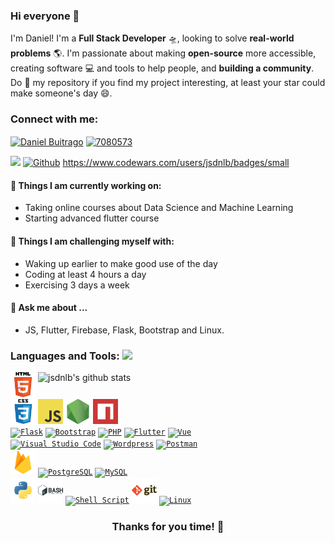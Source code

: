 <!-- Greeting -->
### Hi everyone 👋

<!--Introduction -->
I'm Daniel! I'm a **Full Stack Developer** 🛸, looking to solve **real-world problems** 🌎. I'm passionate about making **open-source** more accessible, creating software :computer: and tools to help people, and **building a community**. Do :star2: my repository if you find my project interesting, at least your star could make someone's day :smile:.
<br>
### Connect with me:
<a href="https://www.linkedin.com/in/daniel-b-alzate-943698151/" target="blank"><img align="center" src="https://raw.githubusercontent.com/rahuldkjain/github-profile-readme-generator/master/src/images/icons/Social/linked-in-alt.svg" alt="Daniel Buitrago" height="30" width="40" /></a>
<a href="https://es.stackoverflow.com/users/124894/jsdnlb" target="blank"><img align="center" src="https://raw.githubusercontent.com/rahuldkjain/github-profile-readme-generator/master/src/images/icons/Social/stack-overflow.svg" alt="7080573" height="30" width="40" /></a>
<br>
<!-- Profile View Count and GitStats -->
![](https://komarev.com/ghpvc/?username=jsdnlb&style=flat)
[![Github](https://img.shields.io/badge/-jsdnlb-black?style=flat&labelColor=black&logo=github&logoColor=white)](https://gitstats.me/jsdnlb)
https://www.codewars.com/users/jsdnlb/badges/small
#### 🌱 Things I am currently working on: 
- Taking online courses about Data Science and Machine Learning 
- Starting advanced flutter course

#### :muscle: Things I am challenging myself with:
- Waking up earlier to make good use of the day
- Coding at least 4 hours a day
- Exercising 3 days a week

#### 💬 Ask me about ...
- JS, Flutter, Firebase, Flask, Bootstrap and Linux.

 ### Languages and Tools: <img src="https://media.giphy.com/media/WUlplcMpOCEmTGBtBW/giphy.gif" width="30">
<p> <!-- GitHub README Stats -->
  <a href="https://gitstats.me/jsdnlb">
    <img width="460" height="auto" align="right" alt="jsdnlb's github stats" 
         src="https://github-readme-stats.vercel.app/api?username=jsdnlb&show_icons=true&theme=algolia&count_private=true&include_all_commits=true" />
  </a>
 <!-- icons -->
 <!-- Web Development -->
<code><a href = "https://developer.mozilla.org/en-US/docs/Web/Guide/HTML/HTML5"><img width="40" src="https://raw.githubusercontent.com/github/explore/80688e429a7d4ef2fca1e82350fe8e3517d3494d/topics/html/html.png" alt="HTML5"></a></code>
<code><a href = "https://developer.mozilla.org/en-US/docs/Archive/CSS3"><img width="40" src="https://raw.githubusercontent.com/github/explore/80688e429a7d4ef2fca1e82350fe8e3517d3494d/topics/css/css.png" alt="CSS3"></a></code>
<code><a href = "https://developer.mozilla.org/en-US/docs/Web/JavaScript"><img width="40" src="https://raw.githubusercontent.com/github/explore/80688e429a7d4ef2fca1e82350fe8e3517d3494d/topics/javascript/javascript.png" alt="Vanilla Javascript"></a></code>
<code><a href = "https://nodejs.org/en/"><img width="40" src="https://raw.githubusercontent.com/github/explore/80688e429a7d4ef2fca1e82350fe8e3517d3494d/topics/nodejs/nodejs.png" alt="NodeJS"></a></code>
<code><a href = "https://www.npmjs.com/"><img width="40" src="https://raw.githubusercontent.com/github/explore/80688e429a7d4ef2fca1e82350fe8e3517d3494d/topics/npm/npm.png" alt="npm"></a></code>
<br>
<code><a href = "https://flask.palletsprojects.com/en/2.0.x/"><img width="40" src="https://user-images.githubusercontent.com/17171887/126882980-726b27ca-5d36-41de-954a-509bed89577a.png" alt="Flask"></a></code>
<code><a href = "https://getbootstrap.com/"><img width="40" src="https://user-images.githubusercontent.com/17171887/125365834-9ad21680-e33a-11eb-90a0-1c4e853fcb6f.png" alt="Bootstrap"></a></code>
<code><a href = "https://www.php.net/"><img width="40" src="https://user-images.githubusercontent.com/17171887/125366157-28ae0180-e33b-11eb-9e6f-567400706c55.png" alt="PHP"></a></code>
<code><a href = "https://flutter.dev/"><img width="40" src="https://user-images.githubusercontent.com/17171887/125366609-0b2d6780-e33c-11eb-9b4e-50016115817c.png" alt="Flutter"></a></code>
<code><a href = "https://vuejs.org/"><img width="40" src="https://user-images.githubusercontent.com/17171887/125366515-d0c3ca80-e33b-11eb-9b9f-25518ae29b8b.png" alt="Vue"></a></code>
<br>
<!-- Integrated Development Environment -->
 <code><a href = "https://code.visualstudio.com/"><img width="40" src="https://upload.wikimedia.org/wikipedia/commons/thumb/9/9a/Visual_Studio_Code_1.35_icon.svg/1200px-Visual_Studio_Code_1.35_icon.svg.png" alt="Visual Studio Code"></a></code>
  <code><a href = "http://wordpress.org/"><img width="40" src="https://user-images.githubusercontent.com/17171887/126882812-b41656e6-73bf-42dd-a55c-70e29a7cc217.png" alt="Wordpress"></a></code>
 <code><a href = "https://www.postman.com/"><img width="40" src="https://user-images.githubusercontent.com/17171887/126882877-1a83d94b-78f8-4436-a713-16ae1d1f9e57.png" alt="Postman"></a></code>
<br>
<!-- Database -->
<code><a href = "https://firebase.google.com/"><img width="40" src="https://raw.githubusercontent.com/github/explore/80688e429a7d4ef2fca1e82350fe8e3517d3494d/topics/firebase/firebase.png" alt="Google Firebase"></a></code>
<code><a href = "https://www.postgresql.org/"><img width="40" src="https://user-images.githubusercontent.com/17171887/126882950-782e8351-5792-4890-af5e-dfcab2598f68.png" alt="PostgreSQL"></a></code>
<code><a href = "https://www.mysql.com/"><img width="40" src="https://user-images.githubusercontent.com/17171887/126882967-ffdc8300-0b14-43f7-bf4e-5ad021eba789.png" alt="MySQL"></a></code>
<br>
<!-- Scripting -->
<code><a href = "https://www.python.org/"><img width="40" src="https://raw.githubusercontent.com/github/explore/80688e429a7d4ef2fca1e82350fe8e3517d3494d/topics/python/python.png" alt="Python"></a></code>
 <code><a href = "https://www.gnu.org/software/bash/"><img width="40" src="https://raw.githubusercontent.com/github/explore/80688e429a7d4ef2fca1e82350fe8e3517d3494d/topics/bash/bash.png" alt="Bash"></a></code>
 <code><a href = "https://en.wikipedia.org/wiki/Shell_script"><img width="40" src="https://static.thenounproject.com/png/3820391-200.png" alt="Shell Script"></a></code>
 <!-- Terminal -->
<code><a href = "https://git-scm.com/"><img width="40" src="https://raw.githubusercontent.com/github/explore/80688e429a7d4ef2fca1e82350fe8e3517d3494d/topics/git/git.png" alt="git"></a></code>
 <code><a href = "https://www.gnu.org/gnu/linux-and-gnu.es.html"><img width="40" src="https://user-images.githubusercontent.com/17171887/126882932-b1838939-7c0d-4d8f-b316-05f32650c27f.jpg" alt="Linux"></a></code>
<br>

<h3 align="center"> Thanks for you time! 🥺</h3>